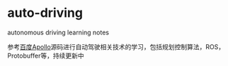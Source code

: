 # auto-driving
autonomous driving learning notes

参考[百度Apollo](https://github.com/ApolloAuto/apollo)源码进行自动驾驶相关技术的学习，包括规划控制算法，ROS，Protobuffer等，持续更新中
